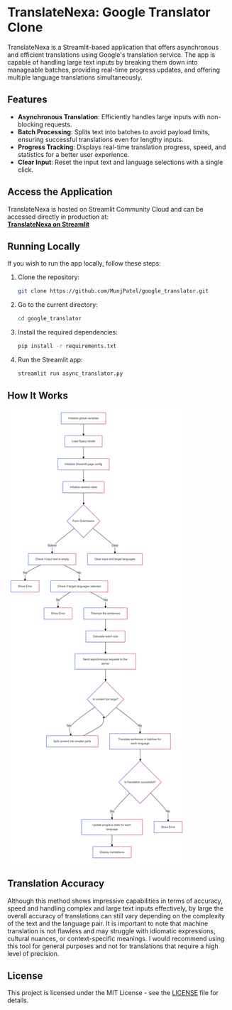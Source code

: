 # TranslateNexa: Google Translator Clone

TranslateNexa is a Streamlit-based application that offers asynchronous and efficient translations using Google's translation service. The app is capable of handling large text inputs by breaking them down into manageable batches, providing real-time progress updates, and offering multiple language translations simultaneously.

## Features

- **Asynchronous Translation**: Efficiently handles large inputs with non-blocking requests.
- **Batch Processing**: Splits text into batches to avoid payload limits, ensuring successful translations even for lengthy inputs.
- **Progress Tracking**: Displays real-time translation progress, speed, and statistics for a better user experience.
- **Clear Input**: Reset the input text and language selections with a single click.

## Access the Application

TranslateNexa is hosted on Streamlit Community Cloud and can be accessed directly in production at:  
**[TranslateNexa on Streamlit](https://translatenexa.streamlit.app/)**

## Running Locally

If you wish to run the app locally, follow these steps:

1. Clone the repository:
   ```bash
   git clone https://github.com/MunjPatel/google_translator.git
   ```
2. Go to the current directory:
   ```bash
   cd google_translator
   ```
3. Install the required dependencies:
   ```bash
   pip install -r requirements.txt
   ```
4. Run the Streamlit app:
   ```bash
   streamlit run async_translator.py
   ```
## How It Works

![Diagram](flowchart.png)

## Translation Accuracy

Although this method shows impressive capabilities in terms of accuracy, speed and handling complex and large text inputs effectively, by large the overall accuracy of translations can still vary depending on the complexity of the text and the language pair. It is important to note that machine translation is not flawless and may struggle with idiomatic expressions, cultural nuances, or context-specific meanings. I would recommend using this tool for general purposes and not for translations that require a high level of precision.

## License

This project is licensed under the MIT License - see the [LICENSE](LICENSE) file for details.
